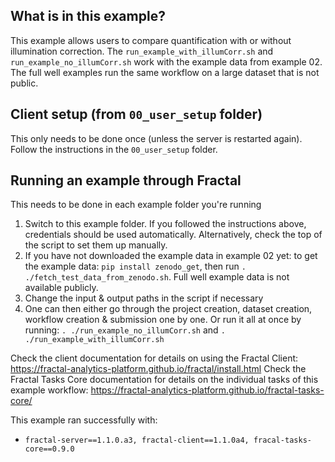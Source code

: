 ## What is in this example?
This example allows users to compare quantification with or without illumination correction. The `run_example_with_illumCorr.sh` and `run_example_no_illumCorr.sh` work with the example data from example 02. The full well examples run the same workflow on a large dataset that is not public.

## Client setup (from `00_user_setup` folder)
This only needs to be done once (unless the server is restarted again). Follow the instructions in the `00_user_setup` folder.

## Running an example through Fractal
This needs to be done in each example folder you're running
1. Switch to this example folder. If you followed the instructions above, credentials should be used automatically. Alternatively, check the top of the script to set them up manually.
2. If you have not downloaded the example data in example 02 yet: to get the example data: `pip install zenodo_get`, then run `. ./fetch_test_data_from_zenodo.sh`. Full well example data is not available publicly.
3. Change the input & output paths in the script if necessary
4. One can then either go through the project creation, dataset creation, workflow creation & submission one by one. Or run it all at once by running: `. ./run_example_no_illumCorr.sh` and `. ./run_example_with_illumCorr.sh`

Check the client documentation for details on using the Fractal Client: https://fractal-analytics-platform.github.io/fractal/install.html
Check the Fractal Tasks Core documentation for details on the individual tasks of this example workflow: https://fractal-analytics-platform.github.io/fractal-tasks-core/

This example ran successfully with:   
* `fractal-server==1.1.0.a3, fractal-client==1.1.0a4, fracal-tasks-core==0.9.0`
